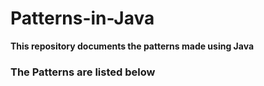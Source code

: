 # Patterns-in-Java
**This repository documents the patterns made using Java**
<h3>The Patterns are listed below</h3>

